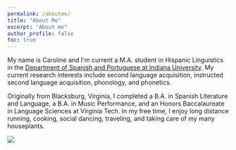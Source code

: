 ```yaml
---
permalink: /aboutme/
title: "About Me"
excerpt: "About me"
author_profile: false
toc: true
---
```


My name is Caroline and I'm current a M.A. student in Hispanic Linguistics in the [Department of Spanish and Portuguese at Indiana University](https://spanport.indiana.edu/graduate/hispanic-linguistics/index.html). My current research interests include second language acquisition, instructed second language acquisition, phonology, and phonetics. 

Originally from Blacksburg, Virginia, I completed a B.A. in Spanish Literature and Language, a B.A. in Music Performance, and an Honors Baccalaureate in Language Sciences at Virginia Tech. In my free time, I enjoy long distance running, cooking, social dancing, traveling, and taking care of my many houseplants.

<img src="/caroalyse/caroalyse.github.io/files/Photo_bench2.jpeg)" max-width="90%">
  
